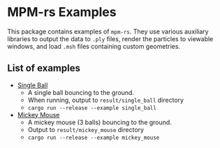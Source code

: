 # MPM-rs Examples

This package contains examples of `mpm-rs`. They use various auxiliary libraries to output the data to `.ply` files, render the particles to viewable windows, and load `.msh` files containing custom geometries.

## List of examples

- [Single Ball](examples/single_ball.rs)
  - A single ball bouncing to the ground.
  - When running, output to `result/single_ball` directory
  - `cargo run --release --example single_ball`
- [Mickey Mouse](examples/mickey_mouse.rs)
  - A mickey mouse (3 balls) bouncing to the ground.
  - Output to `result/mickey_mouse` directory
  - `cargo run --release --example mickey_mouse`